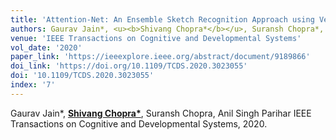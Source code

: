 ```yaml
---
title: 'Attention-Net: An Ensemble Sketch Recognition Approach using Vector Images'
authors: Gaurav Jain*, <u><b>Shivang Chopra*</b></u>, Suransh Chopra*, Anil Singh Parihar
venue: 'IEEE Transactions on Cognitive and Developmental Systems'
vol_date: '2020'
paper_link: 'https://ieeexplore.ieee.org/abstract/document/9189866'
doi_link: 'https://doi.org/10.1109/TCDS.2020.3023055'
doi: '10.1109/TCDS.2020.3023055'
index: '7'
---
```

Gaurav Jain*, <u><b>Shivang Chopra*</b></u>, Suransh Chopra, Anil Singh Parihar
IEEE Transactions on Cognitive and Developmental Systems, 2020.
